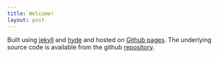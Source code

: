 ```yaml
---
title: Welcome!
layout: post
---
```


Built using [jekyll](http://jekyllrb.com) and [hyde](http://hyde.getpoole.com/) and hosted on [Github pages](https://pages.github.com/).  The underlying source code is available from the github [repository](https://github.com/sgordon007/sgordon007.github.io).
